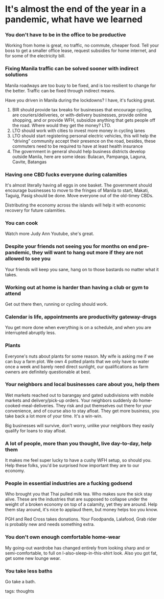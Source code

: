 
# It's almost the end of the year in a pandemic, what have we learned

### You don't have to be in the office to be productive

Working from home is great, no traffic, no commute, cheaper food. Tell your boss to get a smaller office lease, request subsidies for home internet, and for some of the electricity bill. 

### Fixing Manila traffic can be solved sooner with indirect solutions

Manila roadways are too busy to be fixed, and is too resilient to change for the better. Traffic can be fixed through indirect means. 

Have you driven in Manila during the lockdowns? I have, it's fucking great. 

1. BIR should provide tax breaks for businesses that encourage cycling, are couriers/deliveries, or with-delivery businesses, provide online shopping, and or provide WFH, subsidize anything that gets people off the road. Where would they get the money? LTO. 
2. LTO should work with cities to invest more money in cycling lanes
3. LTO should start registering personal electric vehicles, this will help the "driving" community accept their presence on the road, besides, these commuters need to be required to have at least health insurance
4. The government in general should help business districts develop outside Manila, here are some ideas: Bulacan, Pampanga, Laguna, Cavite, Batangas

### Having one CBD fucks everyone during calamities

It's almost literally having all eggs in one basket. The government should encourage businesses to move to the fringes of Manila to start, Makati, Taguig, Pasig should be done. Move everyone out of the old-timey CBDs.

Distributing the economy across the islands will help it with economic recovery for future calamities.

### You can cook

Watch more Judy Ann Youtube, she's great.

### Despite your friends not seeing you for months on end pre-pandemic, they will want to hang out more if they are not allowed to see you

Your friends will keep you sane, hang on to those bastards no matter what it takes.

### Working out at home is harder than having a club or gym to attend

Get out there then, running or cycling should work. 

### Calendar is life, appointments are productivity gateway-drugs

You get more done when everything is on a schedule, and when you are interrupted abruptly less. 

### Plants

Everyone's nuts about plants for some reason. My wife is asking me if we can buy a farm plot. We own 4 potted plants that we only have to water once a week and barely need direct sunlight, our qualifications as farm owners are definitely questionable at best.

### Your neighbors and local businesses care about you, help them

Wet markets reached out to barangay and gated subdivisions with mobile markets and delivery/pick-up orders. Your neighbors suddenly do home-cooked-meal-deliveries. They risk and put themselves out there for your convenience, and of course also to stay afloat. They get more business, you take back a lot more of your time. It's a win-win.

Big businesses will survive, don't worry, unlike your neighbors they easily qualify for loans to stay afloat.

### A lot of people, more than you thought, live day-to-day, help them

It makes me feel super lucky to have a cushy WFH setup, so should you. Help these folks, you'd be surprised how important they are to our economy. 

### People in essential industries are a fucking godsend

Who brought you that Thai pulled milk tea. Who makes sure the sick stay alive. These are the industries that are supposed to collapse under the weight of a broken economy on top of a calamity, yet they are around. Help them stay around, it's nice to applaud them, but money helps too you know. 

PGH and Red Cross takes donations. Your Foodpanda, Lalafood, Grab rider is probably new and needs something extra. 

### You don't own enough comfortable home-wear

My going-out wardrobe has changed entirely from looking sharp and or semi-comfortable, to full on I-also-sleep-in-this-shirt look. Also you got fat, get some new lounge wear.

### You take less baths

Go take a bath.

tags: thoughts
